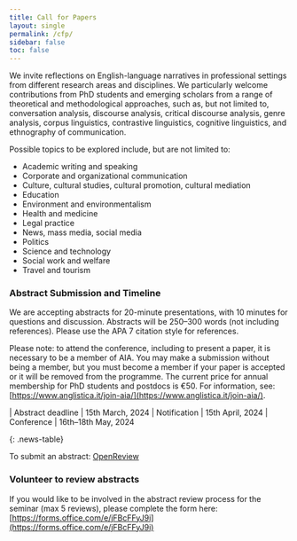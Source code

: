 ```yaml
---
title: Call for Papers
layout: single
permalink: /cfp/
sidebar: false
toc: false
---
```


We invite reflections on English-language narratives in professional settings from different research areas and disciplines. We particularly welcome contributions from PhD students and emerging scholars from a range of theoretical and methodological approaches, such as, but not limited to, conversation analysis, discourse analysis, critical discourse analysis, genre analysis, corpus linguistics, contrastive linguistics, cognitive linguistics, and ethnography of communication. 

Possible topics to be explored include, but are not limited to:

-	Academic writing and speaking
-	Corporate and organizational communication
-	Culture, cultural studies, cultural promotion, cultural mediation
-	Education
-	Environment and environmentalism
-	Health and medicine
-	Legal practice
-	News, mass media, social media
-	Politics
-	Science and technology
-	Social work and welfare
-	Travel and tourism 


### Abstract Submission and Timeline

We are accepting abstracts for 20-minute presentations, with 10 minutes for questions and discussion. Abstracts will be 250–300 words (not including references). Please use the APA 7 citation style for references.

Please note: to attend the conference, including to present a paper, it is necessary to be a member of AIA. You may make a submission without being a member, but you must become a member if your paper is accepted or it will be removed from the programme. The current price for annual membership for PhD students and postdocs is €50. For information, see: [https://www.anglistica.it/join-aia/](https://www.anglistica.it/join-aia/). 


<style>
.news-table { font-size: .9em; table-layout: fixed;}
.news-table tr td:nth-child(1) { font-weight: bold; width: 10em; }
</style>
| Abstract deadline | 15th March, 2024
| Notification | 15th April, 2024
| Conference | 16th–18th May, 2024

{: .news-table}

To submit an abstract: [OpenReview](https://openreview.net/group?id=AIA/2024/Seminar_Brixen)


### Volunteer to review abstracts

If you would like to be involved in the abstract review process for the seminar (max 5 reviews), please complete the form here: [https://forms.office.com/e/jFBcFFyJ9i](https://forms.office.com/e/jFBcFFyJ9i)

